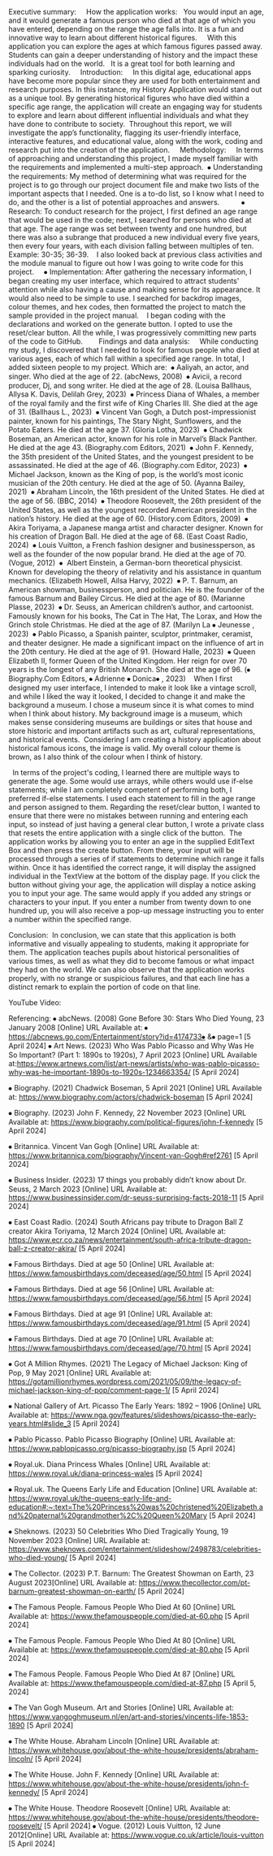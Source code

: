 Executive summary: 
  
How the application works:  
You would input an age, and it would generate a famous person who died at that age of which you have entered, depending on the range the age falls into. It is a fun and innovative way to learn about different historical figures. 
  
With this application you can explore the ages at which famous figures passed away. Students can gain a deeper understanding of history and the impact these individuals had on the world.  
It is a great tool for both learning and sparking curiosity. 
  
Introduction: 
  
In this digital age, educational apps have become more popular since they are used for both entertainment and research purposes. In this instance, my History Application would stand out as a unique tool. By generating historical figures who have died within a specific age range, the application will create an engaging way for students to explore and learn about different influential individuals and what they have done to contribute to society. 
Throughout this report, we will investigate the app’s functionality, flagging its user-friendly interface, interactive features, and educational value, along with the work, coding and research put into the creation of the application. 
  
Methodology: 
  
In terms of approaching and understanding this project, I made myself familiar with the requirements and implemented a multi-step approach. 
⦁	Understanding the requirements: My method of determining what was required for the project is to go through our project document file and make two lists of the important aspects that I needed. One is a to-do list, so I know what I need to do, and the other is a list of potential approaches and answers. 
 
 
 
  
⦁	Research: To conduct research for the project, I first defined an age range that would be used in the code; next, I searched for persons who died at that age. The age range was set between twenty and one hundred, but there was also a subrange that produced a new individual every five years, then every four years, with each division falling between multiples of ten. Example: 30-35; 36-39. 
 
I also looked back at previous class activities and the module manual to figure out how I was going to write code for this project. 
  
⦁	Implementation: After gathering the necessary information, I began creating my user interface, which required to attract students' attention while also having a cause and making sense for its appearance. It would also need to be simple to use. I searched for backdrop images, colour themes, and hex codes, then formatted the project to match the sample provided in the project manual. 
 
I began coding with the declarations and worked on the generate button. I opted to use the reset/clear button. All the while, I was progressively committing new parts of the code to GitHub. 
  
  
Findings and data analysis: 
  
While conducting my study, I discovered that I needed to look for famous people who died at various ages, each of which fall within a specified age range. In total, I added sixteen people to my project. Which are: 
⦁	Aaliyah, an actor, and singer. Who died at the age of 22. (abcNews, 2008) 
⦁	Avicii, a record producer, Dj, and song writer. He died at the age of 28. (Louisa Ballhaus, Allysa K. Davis, Delilah Grey, 2023) 
⦁	Princess Diana of Whales, a member of the royal family and the first wife of King Charles III. She died at the age of 31. (Ballhaus L., 2023) 
⦁	Vincent Van Gogh, a Dutch post-impressionist painter, known for his paintings, The Stary Night, Sunflowers, and the Potato Eaters. He died at the age 37. (Gloria Lotha, 2023) 
⦁	Chadwick Boseman, an American actor, known for his role in Marvel’s Black Panther. He died at the age 43. (Biography.com Editors, 2021) 
⦁	John F. Kennedy, the 35th president of the United States, and the youngest president to be assassinated. He died at the age of 46. (Biography.com Editor, 2023) 
⦁	Michael Jackson, known as the King of pop, is the world’s most iconic musician of the 20th century. He died at the age of 50. (Ayanna Bailey, 2021) 
⦁	Abraham Lincoln, the 16th president of the United States. He died at the age of 56. (BBC, 2014) 
⦁	Theodore Roosevelt, the 26th president of the United States, as well as the youngest recorded American president in the nation’s history. He died at the age of 60. (History.com Editors, 2009) 
⦁	Akira Toriyama, a Japanese manga artist and character designer. Known for his creation of Dragon Ball. He died at the age of 68. (East Coast Radio, 2024) 
⦁	Louis Vuitton, a French fashion designer and businessperson, as well as the founder of the now popular brand. He died at the age of 70. (Vogue, 2012) 
⦁	 Albert Einstein, a German-born theoretical physicist. Known for developing the theory of relativity and his assistance in quantum mechanics. (Elizabeth Howell, Ailsa Harvy, 2022) 
⦁	P. T. Barnum, an American showman, businessperson, and politician. He is the founder of the famous Barnum and Bailey Circus. He died at the age of 80. (Marianne Plasse, 2023) 
⦁	Dr. Seuss, an American children’s author, and cartoonist. Famously known for his books, The Cat in The Hat, The Lorax, and How the Grinch stole Christmas. He died at the age of 87. (Marilyn La ⦁	Jeunesse , 2023) 
⦁	Pablo Picasso, a Spanish painter, sculptor, printmaker, ceramist, and theater designer. He made a significant impact on the influence of art in the 20th century. He died at the age of 91. (Howard Halle, 2023) 
⦁	Queen Elizabeth II, former Queen of the United Kingdom. Her reign for over 70 years is the longest of any British Monarch. She died at the age of 96. (⦁	Biography.Com Editors, ⦁	Adrienne ⦁	Donica⦁	, 2023) 
 
When I first designed my user interface, I intended to make it look like a vintage scroll, and while I liked the way it looked, I decided to change it and make the background a museum. I chose a museum since it is what comes to mind when I think about history. My background image is a museum, which makes sense considering museums are buildings or sites that house and store historic and important artifacts such as art, cultural representations, and historical events. 
Considering I am creating a history application about historical famous icons, the image is valid. My overall colour theme is brown, as I also think of the colour when I think of history. 
 
 
In terms of the project's coding, I learned there are multiple ways to generate the age. Some would use arrays, while others would use if-else statements; while I am completely competent of performing both, I preferred if-else statements. I used each statement to fill in the age range and person assigned to them. Regarding the reset/clear button, I wanted to ensure that there were no mistakes between running and entering each input, so instead of just having a general clear button, I wrote a private class that resets the entire application with a single click of the button. 
The application works by allowing you to enter an age in the supplied EditText Box and then press the create button. From there, your input will be processed through a series of if statements to determine which range it falls within. Once it has identified the correct range, it will display the assigned individual in the TextView at the bottom of the display page. If you click the button without giving your age, the application will display a notice asking you to input your age. The same would apply if you added any strings or characters to your input. If you enter a number from twenty down to one hundred up, you will also receive a pop-up message instructing you to enter a number within the specified range. 
 


 

 


 

 

Conclusion: 
In conclusion, we can state that this application is both informative and visually appealing to students, making it appropriate for them. The application teaches pupils about historical personalities of various times, as well as what they did to become famous or what impact they had on the world. 
We can also observe that the application works properly, with no strange or suspicious failures, and that each line has a distinct remark to explain the portion of code on that line. 


YouTube Video:


Referencing:
⦁	abcNews. (2008) Gone Before 30: Stars Who Died Young, 23 January 2008 [Online] URL Available at: ⦁	https://abcnews.go.com/Entertainment/story?id=4174733⦁	&⦁	page=1 [5 April 2024]
⦁	Art News. (2023) Who Was Pablo Picasso and Why Was He So Important? (Part 1: 1890s to 1920s), 7 April 2023 [Online] URL Available at:https://www.artnews.com/list/art-news/artists/who-was-pablo-picasso-why-was-he-important-1890s-to-1920s-1234663354/ [5 April 2024]

⦁	Biography. (2021) Chadwick Boseman, 5 April 2021 [Online] URL Available at: https://www.biography.com/actors/chadwick-boseman [5 April 2024]


⦁	Biography. (2023) John F. Kennedy, 22 November 2023 [Online] URL Available at: https://www.biography.com/political-figures/john-f-kennedy [5 April 2024]

⦁	Britannica. Vincent Van Gogh [Online] URL Available at: https://www.britannica.com/biography/Vincent-van-Gogh#ref2761 [5 April 2024]


⦁	Business Insider. (2023) 17 things you probably didn’t know about Dr. Seuss, 2 March 2023 [Online] URL Available at: https://www.businessinsider.com/dr-seuss-surprising-facts-2018-11 [5 April 2024]

⦁	East Coast Radio. (2024) South Africans pay tribute to Dragon Ball Z creator Akira Toriyama, 12 March 2024 [Online] URL Available at: https://www.ecr.co.za/news/entertainment/south-africa-tribute-dragon-ball-z-creator-akira/ [5 April 2024]


⦁	Famous Birthdays. Died at age 50 [Online] URL Available at: https://www.famousbirthdays.com/deceased/age/50.html [5 April 2024]

⦁	Famous Birthdays. Died at age 56 [Online] URL Available at: https://www.famousbirthdays.com/deceased/age/56.html [5 April 2024]


⦁	Famous Birthdays. Died at age 91 [Online] URL Available at: https://www.famousbirthdays.com/deceased/age/91.html [5 April 2024]

⦁	Famous Birthdays. Died at age 70 [Online] URL Available at: https://www.famousbirthdays.com/deceased/age/70.html [5 April 2024]


⦁	Got A Million Rhymes. (2021) The Legacy of Michael Jackson: King of Pop, 9 May 2021 [Online] URL Available at: https://gotamillionrhymes.wordpress.com/2021/05/09/the-legacy-of-michael-jackson-king-of-pop/comment-page-1/ [5 April 2024]

⦁	National Gallery of Art. Picasso The Early Years: 1892 – 1906 [Online] URL Available at: https://www.nga.gov/features/slideshows/picasso-the-early-years.html#slide_3 [5 April 2024]


⦁	Pablo Picasso. Pablo Picasso Biography [Online] URL Available at: https://www.pablopicasso.org/picasso-biography.jsp [5 April 2024]

⦁	Royal.uk. Diana Princess Whales [Online] URL Available at: https://www.royal.uk/diana-princess-wales [5 April 2024]


⦁	Royal.uk. The Queens Early Life and Education [Online] URL Available at: https://www.royal.uk/the-queens-early-life-and-education#:~:text=The%20Princess%20was%20christened%20Elizabeth,and%20paternal%20grandmother%2C%20Queen%20Mary [5 April 2024]

⦁	Sheknows. (2023) 50 Celebrities Who Died Tragically Young, 19 November 2023 [Online] URL Available at: https://www.sheknows.com/entertainment/slideshow/2498783/celebrities-who-died-young/ [5 April 2024]


⦁	The Collector. (2023) P.T. Barnum: The Greatest Showman on Earth, 23 August 2023[Online] URL Available at: https://www.thecollector.com/pt-barnum-greatest-showman-on-earth/ [5 April 2024]

⦁	The Famous People. Famous People Who Died At 60 [Online] URL Available at: https://www.thefamouspeople.com/died-at-60.php [5 April 2024]


⦁	The Famous People. Famous People Who Died At 80 [Online] URL Available at: https://www.thefamouspeople.com/died-at-80.php [5 April 2024]

⦁	The Famous People. Famous People Who Died At 87 [Online] URL Available at: https://www.thefamouspeople.com/died-at-87.php [5 April 5, 2024]


⦁	The Van Gogh Museum. Art and Stories [Online] URL Available at: https://www.vangoghmuseum.nl/en/art-and-stories/vincents-life-1853-1890 [5 April 2024]

⦁	The White House. Abraham Lincoln [Online] URL Available at: https://www.whitehouse.gov/about-the-white-house/presidents/abraham-lincoln/ [5 April 2024]


⦁	The White House. John F. Kennedy [Online] URL Available at: https://www.whitehouse.gov/about-the-white-house/presidents/john-f-kennedy/ [5 April 2024]

⦁	The White House. Theodore Roosevelt [Online] URL Available at: https://www.whitehouse.gov/about-the-white-house/presidents/theodore-roosevelt/ [5 April 2024]
⦁	Vogue. (2012) Louis Vuitton, 12 June 2012[Online] URL Available at: https://www.vogue.co.uk/article/louis-vuitton [5 April 2024]

